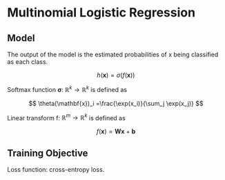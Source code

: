# Multinomial Logistic Regression

## Model

The output of the model is the estimated probabilities of x being classified as each class.

$$
h(\mathbf{x}) = \sigma(f(\mathbf{x}))
$$

Softmax function **σ**: $\mathbb{R}^k \rightarrow \mathbb{R}^k$ is defined as

$$
\theta(\mathbf{x})_i =\frac{\exp(x_i)}{\sum_j \exp(x_j)}
$$

Linear transform f: $\mathbb{R}^m \rightarrow \mathbb{R}^k$ is defined as

$$
f(\mathbf{x})=\mathbf{W}\mathbf{x} + \mathbf{b}
$$

## Training Objective

Loss function: cross-entropy loss.

